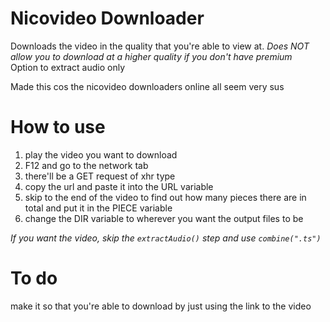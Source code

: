 # Nicovideo Downloader

Downloads the video in the quality that you're able to view at. *Does NOT allow you to download at a higher quality if you don't have premium* \
Option to extract audio only

Made this cos the nicovideo downloaders online all seem very sus

# How to use
1) play the video you want to download
2) F12 and go to the network tab
3) there'll be a GET request of xhr type
4) copy the url and paste it into the URL variable
5) skip to the end of the video to find out how many pieces there are in total and put it in the PIECE variable
6) change the DIR variable to wherever you want the output files to be

_If you want the video, skip the `extractAudio()` step and use `combine(".ts")`_

# To do
make it so that you're able to download by just using the link to the video
